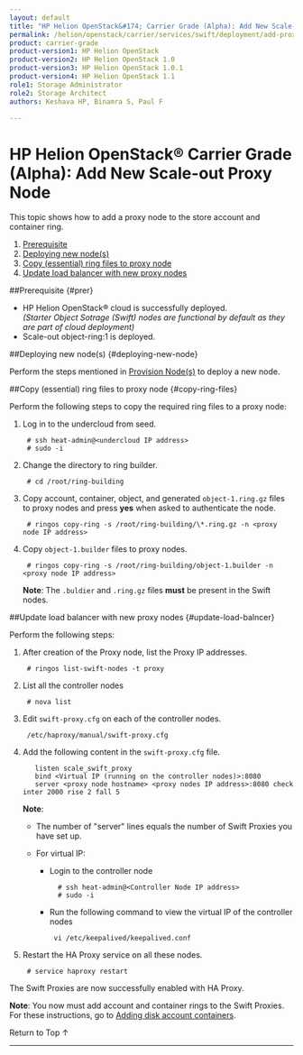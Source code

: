 ```yaml
---
layout: default
title: "HP Helion OpenStack&#174; Carrier Grade (Alpha): Add New Scale-out Proxy Node"
permalink: /helion/openstack/carrier/services/swift/deployment/add-proxy-node/
product: carrier-grade
product-version1: HP Helion OpenStack
product-version2: HP Helion OpenStack 1.0
product-version3: HP Helion OpenStack 1.0.1
product-version4: HP Helion OpenStack 1.1
role1: Storage Administrator
role2: Storage Architect
authors: Keshava HP, Binamra S, Paul F

---
```

<!--UNDER REVISION-->

<script>

function PageRefresh {
onLoad="window.refresh"
}

PageRefresh();

</script>

<!-- <p style="font-size: small;"> <a href=" /helion/openstack/carrier/services/object/swift/expand-cluster/">&#9664; PREV</a> | <a href=" /helion/openstack/carrier/services/object/swift/expand-cluster/">&#9650; UP</a> | <a href="/helion/openstack/carrier/services/swift/deployment/add-disk-storage-node/"> NEXT &#9654</a> </p> -->

# HP Helion OpenStack&#174; Carrier Grade (Alpha): Add New Scale-out Proxy Node

This topic shows how to add a proxy node to the store account and container ring.

1. [Prerequisite](#prer)
2. [Deploying new node(s)](#deploying-new-node)
3. [Copy (essential) ring files to proxy node](#copy-ring-files)
4. [Update load balancer with new proxy nodes](#update-load-balncer)


##Prerequisite {#prer}

* HP Helion OpenStack&#174; cloud is successfully deployed.<br /> *(Starter Object Sotrage (Swift) nodes are functional by default as they are part of cloud deployment)*
* Scale-out object-ring:1 is deployed.


##Deploying new node(s) {#deploying-new-node}

Perform the steps mentioned in  [Provision Node(s)](/helion/openstack/carrier/services/swift/provision-nodes/) to deploy a new node.


##Copy (essential) ring files to proxy node {#copy-ring-files}

Perform the following steps to copy the required ring files to a proxy node:
 
1. Log in to the undercloud from seed.
 
		# ssh heat-admin@<undercloud IP address> 
		# sudo -i

2. Change the directory to ring builder.

		# cd /root/ring-building 

3. Copy account, container, object, and generated `object-1.ring.gz` files to proxy nodes and press **yes** when asked to authenticate the node. 

		# ringos copy-ring -s /root/ring-building/\*.ring.gz -n <proxy node IP address> 

4. Copy `object-1.builder` files to proxy nodes. 
 
		# ringos copy-ring -s /root/ring-building/object-1.builder -n <proxy node IP address>

	**Note**: The `.buldier` and `.ring.gz` files **must** be present in the Swift nodes.


##Update load balancer with new proxy nodes {#update-load-balncer}

Perform the following steps:

1. After creation of the Proxy node, list the Proxy IP addresses.

		# ringos list-swift-nodes -t proxy

2. List all the controller nodes

 		# nova list

3. Edit `swift-proxy.cfg` on each of the controller nodes. 

	 	/etc/haproxy/manual/swift-proxy.cfg

4. Add the following content in the `swift-proxy.cfg` file.

		  listen scale_swift_proxy
		  bind <Virtual IP (running on the controller nodes)>:8080
		  server <proxy node hostname> <proxy nodes IP address>:8080 check inter 2000 rise 2 fall 5 

	**Note**:
			
	* The number of "server" lines equals the number of Swift Proxies you have set up.
	* For virtual IP: 

		* Login to the controller node
	
		  		# ssh heat-admin@<Controller Node IP address>
				# sudo -i

		*  Run the following command to view the virtual IP of the controller nodes

				vi /etc/keepalived/keepalived.conf


5. Restart the HA Proxy service on all these nodes.

		# service haproxy restart

The Swift Proxies are now successfully enabled with HA Proxy. 

**Note**: You now must add account and container rings to the Swift Proxies. For these instructions, go to [Adding disk account containers](helion/openstack/carrier/services/swift/deployment/add-disk-account-container/).


<a href="#top" style="padding:14px 0px 14px 0px; text-decoration: none;"> Return to Top &#8593; </a>



----
